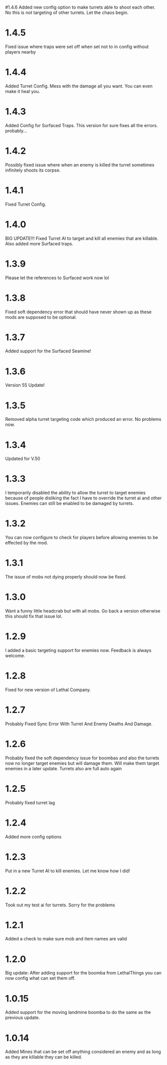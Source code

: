 #1.4.6
Added new config option to make turrets able to shoot each other. No this is not targeting of other turrets. Let the chaos begin.

# 1.4.5
Fixed issue where traps were set off when set not to in config without players nearby

# 1.4.4
Added Turret Config. Mess with the damage all you want. You can even make it heal you.

# 1.4.3
Added Config for Surfaced Traps. This version for sure fixes all the errors. probably...

# 1.4.2
Possibly fixed issue where when an enemy is killed the turret sometimes infinitely shoots its corpse.

# 1.4.1
Fixed Turret Config.

# 1.4.0
BIG UPDATE!!! Fixed Turret AI to target and kill all enemies that are killable. Also added more Surfaced traps.

# 1.3.9
Please let the references to Surfaced work now lol

# 1.3.8
Fixed soft dependency error that should have never shown up as these mods are supposed to be optional.

# 1.3.7
Added support for the Surfaced Seamine!

# 1.3.6
Version 55 Update!

# 1.3.5
Removed alpha turret targeting code which produced an error. No problems now.

# 1.3.4
Updated for V.50

# 1.3.3
I temporarily disabled the ability to allow the turret to target enemies because of people disliking the fact I have to override the turret ai and other issues. Enemies can still be enabled to be damaged by turrets.

# 1.3.2
You can now configure to check for players before allowing enemies to be effected by the mod.

# 1.3.1
The issue of mobs not dying properly should now be fixed.

# 1.3.0 
Want a funny little headcrab but with all mobs. Go back a version otherwise this should fix that issue lol.

# 1.2.9
I added a basic targeting support for enemies now. Feedback  is always welcome.

# 1.2.8
Fixed for new version of Lethal Company. 

# 1.2.7
Probably Fixed Sync Error With Turret And Enemy Deaths And Damage.

# 1.2.6
Probably fixed the soft dependency issue for boombas and also the turrets now no longer target enemies but will damage them. Will make them target enemies in a later update. Turrets also are full auto again

# 1.2.5 
Probably fixed turret lag

# 1.2.4 
Added more config options

# 1.2.3 
Put in a new Turret AI to kill enemies. Let me know how I did!

# 1.2.2 
Took out my test ai for turrets. Sorry for the problems

# 1.2.1 
Added a check to make sure mob and item names are valid

# 1.2.0 
Big update: After adding support for the boomba from LethalThings you can now config what can set them off.

# 1.0.15 
Added support for the moving landmine boomba to do the same as the previous update.

# 1.0.14 
Added Mines that can be set off anything considered an enemy and as long as they are killable they can be killed.